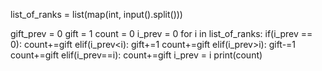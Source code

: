 list_of_ranks = list(map(int, input().split()))

gift_prev = 0
gift = 1
count = 0
i_prev = 0
for i in list_of_ranks:
    if(i_prev == 0):
        count+=gift
    elif(i_prev<i):
        gift+=1
        count+=gift
    elif(i_prev>i):
        gift-=1
        count+=gift
    elif(i_prev==i):
        count+=gift
    i_prev = i
print(count)